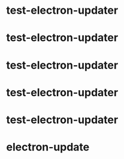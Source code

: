 # test-electron-updater
# test-electron-updater
# test-electron-updater
# test-electron-updater
# test-electron-updater
# electron-update
